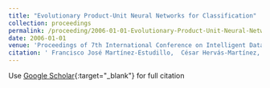 ```yaml
---
title: "Evolutionary Product-Unit Neural Networks for Classification"
collection: proceedings
permalink: /proceeding/2006-01-01-Evolutionary-Product-Unit-Neural-Networks-for-Classification
date: 2006-01-01
venue: 'Proceedings of 7th International Conference on Intelligent Data and Automated Learning (IDEAL 2006)'
citation: ' Francisco José Martínez-Estudillo,  César Hervás-Martínez,  Alfonso Carlos Martínez-Estudillo,  S. Ventura,  Pedro Antonio Gutiérrez, &quot;Evolutionary Product-Unit Neural Networks for Classification.&quot; Proceedings of 7th International Conference on Intelligent Data and Automated Learning (IDEAL 2006), Vol.4664, 2006, pp.1320--1328.'
---
```

Use [Google Scholar](https://scholar.google.com/scholar?q=Evolutionary+Product+Unit+Neural+Networks+for+Classification){:target="_blank"} for full citation
